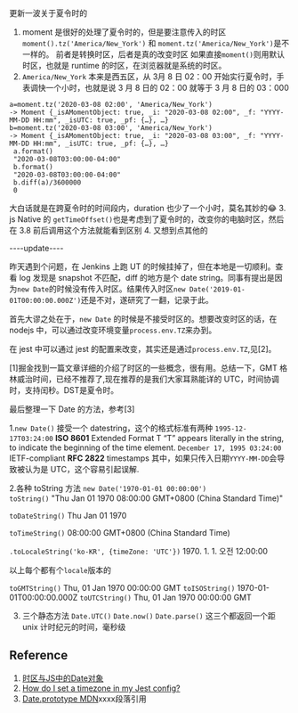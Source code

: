 更新一波关于夏令时的

1. moment 是很好的处理了夏令时的，但是要注意传入的时区
`moment().tz('America/New_York')`
和
`moment.tz('America/New_York')`是不一样的。
前者是转换时区，后者是真的改变时区
如果直接`moment()`则用默认时区，也就是 runtime 的时区，在浏览器就是系统的时区。
2. `America/New_York` 本来是西五区，从 3月 8 日 02：00 开始实行夏令时，手表调快一个小时，也就是说 3 月 8 日的 02：00 就等于 3 月 8 日的 03：000

```
a=moment.tz('2020-03-08 02:00', 'America/New_York')
-> Moment {_isAMomentObject: true, _i: "2020-03-08 02:00", _f: "YYYY-MM-DD HH:mm", _isUTC: true, _pf: {…}, …}
b=moment.tz('2020-03-08 03:00', 'America/New_York')
-> Moment {_isAMomentObject: true, _i: "2020-03-08 03:00", _f: "YYYY-MM-DD HH:mm", _isUTC: true, _pf: {…}, …}
 a.format()
 "2020-03-08T03:00:00-04:00"
 b.format()
 "2020-03-08T03:00:00-04:00"
 b.diff(a)/3600000
 0
```
大白话就是在跨夏令时的时间段内，duration 也少了一个小时，莫名其妙的😂
3. js Native 的 `getTimeOffset()`也是考虑到了夏令时的，改变你的电脑时区，然后在 3.8 前后调用这个方法就能看到区别
4. 又想到点其他的

----update----

昨天遇到个问题，在 Jenkins 上跑 UT 的时候挂掉了，但在本地是一切顺利。查看 log 发现是 snapshot 不匹配，diff 的地方是个 date string。同事有提出是因为`new Date`的时候没有传入时区。结果传入时区`new Date('2019-01-01T00:00:00.000Z')`还是不对，遂研究了一翻，记录于此。

首先大谬之处在于，`new Date` 的时候是不接受时区的。想要改变时区的话，在 nodejs 中，可以通过改变环境变量`process.env.TZ`来办到。

在 jest 中可以通过 jest 的配置来改变，其实还是通过`process.env.TZ`,见[2]。

[1]掘金找到一篇文章详细的介绍了时区的一些概念，很有用。总结一下，GMT 格林威治时间，已经不推荐了,现在推荐的是我们大家耳熟能详的 UTC，时间协调时，支持闰秒。DST是夏令时。

最后整理一下 Date 的方法，参考[3]    

1.`new Date()` 接受一个 datestring，这个的格式标准有两种
`1995-12-17T03:24:00` **ISO 8601** Extended Format
T “T” appears literally in the string, to indicate the beginning of the time element.
`December 17, 1995 03:24:00` IETF-compliant **RFC 2822** timestamps 
其中，如果只传入日期`YYYY-MM-DD`会导致被认为是 UTC，这个容易引起误解.   

2.各种 toString 方法
`new Date('1970-01-01 00:00:00')`    
`toString()` "Thu Jan 01 1970 08:00:00 GMT+0800 (China Standard Time)"  
  
`toDateString()` Thu Jan 01 1970    

`toTimeString()` 08:00:00 GMT+0800 (China Standard Time)    

`.toLocaleString('ko-KR', {timeZone: 'UTC'})`  1970. 1. 1. 오전 12:00:00    

以上每个都有个`locale`版本的  
 
`toGMTString()` Thu, 01 Jan 1970 00:00:00 GMT
`toISOString()` 1970-01-01T00:00:00.000Z
`toUTCString()` Thu, 01 Jan 1970 00:00:00 GMT

3. 三个静态方法
`Date.UTC()`
`Date.now()`
`Date.parse()`
这三个都返回一个距 unix 计时纪元的时间，毫秒级

## Reference
1. [时区与JS中的Date对象
](https://juejin.im/post/5d23ef766fb9a07ea5681378)
2. [How do I set a timezone in my Jest config?](https://stackoverflow.com/questions/56261381/how-do-i-set-a-timezone-in-my-jest-config)
3. [Date.prototype MDN](https://developer.mozilla.org/en-US/docs/Web/JavaScript/Reference/Global_Objects/Date/toLocaleString)xxxx段落引用